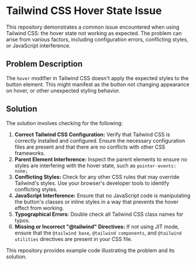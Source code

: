 # Tailwind CSS Hover State Issue

This repository demonstrates a common issue encountered when using Tailwind CSS: the hover state not working as expected.  The problem can arise from various factors, including configuration errors, conflicting styles, or JavaScript interference.

## Problem Description

The `hover` modifier in Tailwind CSS doesn't apply the expected styles to the button element.  This might manifest as the button not changing appearance on hover, or other unexpected styling behavior.

## Solution

The solution involves checking for the following:

1. **Correct Tailwind CSS Configuration:** Verify that Tailwind CSS is correctly installed and configured.  Ensure the necessary configuration files are present and that there are no conflicts with other CSS frameworks.
2. **Parent Element Interference:** Inspect the parent elements to ensure no styles are interfering with the hover state, such as `pointer-events: none;`
3. **Conflicting Styles:** Check for any other CSS rules that may override Tailwind's styles.  Use your browser's developer tools to identify conflicting styles.
4. **JavaScript Interference:** Ensure that no JavaScript code is manipulating the button's classes or inline styles in a way that prevents the hover effect from working.
5. **Typographical Errors:** Double check all Tailwind CSS class names for typos.
6. **Missing or Incorrect \"@tailwind\" Directives:** If not using JIT mode, ensure that the `@tailwind base`, `@tailwind components`, and `@tailwind utilities` directives are present in your CSS file. 

This repository provides example code illustrating the problem and its solution.